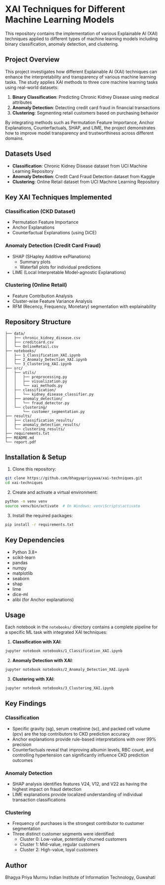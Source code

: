 # XAI Techniques for Different Machine Learning Models

This repository contains the implementation of various Explainable AI (XAI) techniques applied to different types of machine learning models including binary classification, anomaly detection, and clustering.

## Project Overview

This project investigates how different Explainable AI (XAI) techniques can enhance the interpretability and transparency of various machine learning tasks. The study applies XAI methods to three core machine learning tasks using real-world datasets:

1. **Binary Classification**: Predicting Chronic Kidney Disease using medical attributes
2. **Anomaly Detection**: Detecting credit card fraud in financial transactions
3. **Clustering**: Segmenting retail customers based on purchasing behavior

By integrating methods such as Permutation Feature Importance, Anchor Explanations, Counterfactuals, SHAP, and LIME, the project demonstrates how to improve model transparency and trustworthiness across different domains.

## Datasets Used

- **Classification**: Chronic Kidney Disease dataset from UCI Machine Learning Repository
- **Anomaly Detection**: Credit Card Fraud Detection dataset from Kaggle
- **Clustering**: Online Retail dataset from UCI Machine Learning Repository

## Key XAI Techniques Implemented

### Classification (CKD Dataset)
- Permutation Feature Importance
- Anchor Explanations
- Counterfactual Explanations (using DiCE)

### Anomaly Detection (Credit Card Fraud)
- SHAP (SHapley Additive exPlanations)
  - Summary plots
  - Waterfall plots for individual predictions
- LIME (Local Interpretable Model-agnostic Explanations)

### Clustering (Online Retail)
- Feature Contribution Analysis
- Cluster-wise Feature Variance Analysis
- RFM (Recency, Frequency, Monetary) segmentation with explainability

## Repository Structure

```
├── data/
│   ├── chronic_kidney_disease.csv
│   ├── creditcard.csv
│   └── OnlineRetail.csv
├── notebooks/
│   ├── 1_Classification_XAI.ipynb
│   ├── 2_Anomaly_Detection_XAI.ipynb
│   └── 3_Clustering_XAI.ipynb
├── src/
│   ├── utils/
│   │   ├── preprocessing.py
│   │   ├── visualization.py
│   │   └── xai_methods.py
│   ├── classification/
│   │   └── kidney_disease_classifier.py
│   ├── anomaly_detection/
│   │   └── fraud_detector.py
│   └── clustering/
│       └── customer_segmentation.py
├── results/
│   ├── classification_results/
│   ├── anomaly_detection_results/
│   └── clustering_results/
├── requirements.txt
├── README.md
└── report.pdf
```

## Installation & Setup

1. Clone this repository:
```bash
git clone https://github.com/bhagyapriyyaaa/xai-techniques.git
cd xai-techniques
```

2. Create and activate a virtual environment:
```bash
python -m venv venv
source venv/bin/activate  # On Windows: venv\Scripts\activate
```

3. Install the required packages:
```bash
pip install -r requirements.txt
```

## Key Dependencies

- Python 3.8+
- scikit-learn
- pandas
- numpy
- matplotlib
- seaborn
- shap
- lime
- dice-ml
- alibi (for Anchor explanations)

## Usage

Each notebook in the `notebooks/` directory contains a complete pipeline for a specific ML task with integrated XAI techniques:

1. **Classification with XAI**:
```bash
jupyter notebook notebooks/1_Classification_XAI.ipynb
```

2. **Anomaly Detection with XAI**:
```bash
jupyter notebook notebooks/2_Anomaly_Detection_XAI.ipynb
```

3. **Clustering with XAI**:
```bash
jupyter notebook notebooks/3_Clustering_XAI.ipynb
```

## Key Findings

### Classification
- Specific gravity (sg), serum creatinine (sc), and packed cell volume (pcv) are the top contributors to CKD prediction accuracy
- Anchor explanations provide rule-based interpretations with over 99% precision
- Counterfactuals reveal that improving albumin levels, RBC count, and controlling hypertension can significantly influence CKD prediction outcomes

### Anomaly Detection
- SHAP analysis identifies features V24, V12, and V22 as having the highest impact on fraud detection
- LIME explanations provide localized understanding of individual transaction classifications

### Clustering
- Frequency of purchases is the strongest contributor to customer segmentation
- Three distinct customer segments were identified:
  - Cluster 0: Low-value, potentially churned customers
  - Cluster 1: Mid-value, regular customers
  - Cluster 2: High-value, loyal customers

## Author

Bhagya Priya Murmu
Indian Institute of Information Technology, Guwahati
